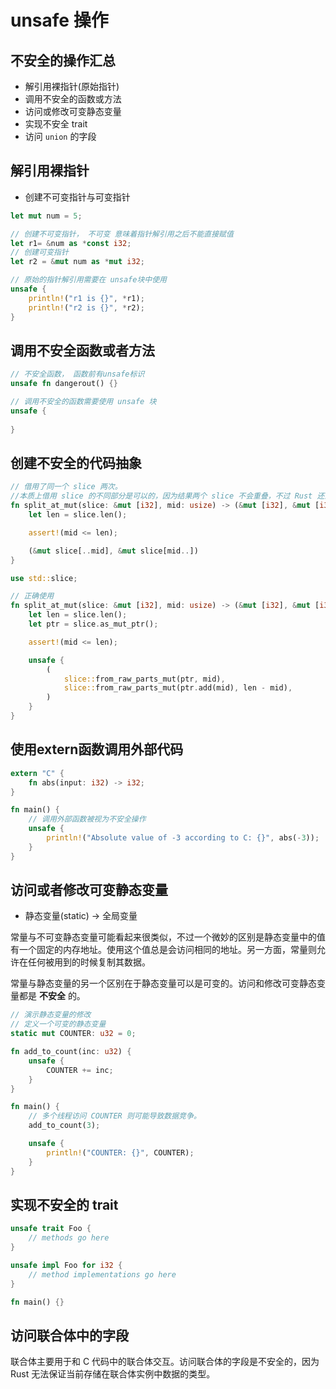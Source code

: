 # unsafe 操作

## 不安全的操作汇总

- 解引用裸指针(原始指针)
- 调用不安全的函数或方法
- 访问或修改可变静态变量
- 实现不安全 trait
- 访问 `union` 的字段



## 解引用裸指针

- 创建不可变指针与可变指针

```rust
let mut num = 5;

// 创建不可变指针， 不可变 意味着指针解引用之后不能直接赋值
let r1= &num as *const i32;
// 创建可变指针
let r2 = &mut num as *mut i32;

// 原始的指针解引用需要在 unsafe块中使用
unsafe {
    println!("r1 is {}", *r1);
    println!("r2 is {}", *r2);
}
```



## 调用不安全函数或者方法

```rust
// 不安全函数， 函数前有unsafe标识
unsafe fn dangerout() {}

// 调用不安全的函数需要使用 unsafe 块
unsafe {
    
}
```



## 创建不安全的代码抽象

```rust
// 借用了同一个 slice 两次。
//本质上借用 slice 的不同部分是可以的，因为结果两个 slice 不会重叠，不过 Rust 还没有智能到能够理解这些。
fn split_at_mut(slice: &mut [i32], mid: usize) -> (&mut [i32], &mut [i32]) {
    let len = slice.len();

    assert!(mid <= len);

    (&mut slice[..mid], &mut slice[mid..])
}
```

```rust
use std::slice;

// 正确使用
fn split_at_mut(slice: &mut [i32], mid: usize) -> (&mut [i32], &mut [i32]) {
    let len = slice.len();
    let ptr = slice.as_mut_ptr();

    assert!(mid <= len);

    unsafe {
        (
            slice::from_raw_parts_mut(ptr, mid),
            slice::from_raw_parts_mut(ptr.add(mid), len - mid),
        )
    }
}
```





## 使用extern函数调用外部代码

```rust
extern "C" {
    fn abs(input: i32) -> i32;
}

fn main() {
    // 调用外部函数被视为不安全操作
    unsafe {
        println!("Absolute value of -3 according to C: {}", abs(-3));
    }
}
```



## 访问或者修改可变静态变量

- 静态变量(static)  -> 全局变量

常量与不可变静态变量可能看起来很类似，不过一个微妙的区别是静态变量中的值有一个固定的内存地址。使用这个值总是会访问相同的地址。另一方面，常量则允许在任何被用到的时候复制其数据。

常量与静态变量的另一个区别在于静态变量可以是可变的。访问和修改可变静态变量都是 **不安全** 的。



```rust
// 演示静态变量的修改
// 定义一个可变的静态变量
static mut COUNTER: u32 = 0;

fn add_to_count(inc: u32) {
    unsafe {
        COUNTER += inc;
    }
}

fn main() {
    // 多个线程访问 COUNTER 则可能导致数据竞争。
    add_to_count(3);

    unsafe {
        println!("COUNTER: {}", COUNTER);
    }
}
```



## 实现不安全的 trait

```rust
unsafe trait Foo {
    // methods go here
}

unsafe impl Foo for i32 {
    // method implementations go here
}

fn main() {}
```



## 访问联合体中的字段

联合体主要用于和 C 代码中的联合体交互。访问联合体的字段是不安全的，因为 Rust 无法保证当前存储在联合体实例中数据的类型。